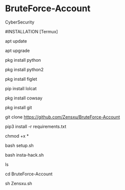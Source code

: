 # BruteForce-Account
CyberSecurity 

#INSTALLATION [Termux]

apt update

apt upgrade

pkg install python

pkg install python2

pkg install figlet 

pip install lolcat

pkg install cowsay

pkg install git

git clone https://github.com/Zensxu/BruteForce-Account

pip3 install -r requirements.txt


chmod +x *

bash setup.sh

bash insta-hack.sh

ls

cd BruteForce-Account  

sh Zensxu.sh



